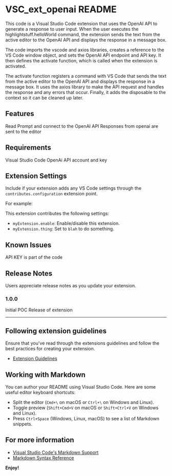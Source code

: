 # VSC_ext_openai README

This code is a Visual Studio Code extension that uses the OpenAI API to generate a response to user input. When the user executes the highlightstuff.helloWorld command, the extension sends the text from the active editor to the OpenAI API and displays the response in a message box.

The code imports the vscode and axios libraries, creates a reference to the VS Code window object, and sets the OpenAI API endpoint and API key. It then defines the activate function, which is called when the extension is activated.

The activate function registers a command with VS Code that sends the text from the active editor to the OpenAI API and displays the response in a message box. It uses the axios library to make the API request and handles the response and any errors that occur. Finally, it adds the disposable to the context so it can be cleaned up later.

## Features

Read Prompt and connect to the OpenAI API
Responses from openai are sent to the editor

## Requirements

Visual Studio Code
OpenAi API account and key

## Extension Settings

Include if your extension adds any VS Code settings through the `contributes.configuration` extension point.

For example:

This extension contributes the following settings:

* `myExtension.enable`: Enable/disable this extension.
* `myExtension.thing`: Set to `blah` to do something.

## Known Issues

API KEY is part of the code

## Release Notes

Users appreciate release notes as you update your extension.

### 1.0.0

Initial POC Release of extension

---

## Following extension guidelines

Ensure that you've read through the extensions guidelines and follow the best practices for creating your extension.

* [Extension Guidelines](https://code.visualstudio.com/api/references/extension-guidelines)

## Working with Markdown

You can author your README using Visual Studio Code. Here are some useful editor keyboard shortcuts:

* Split the editor (`Cmd+\` on macOS or `Ctrl+\` on Windows and Linux).
* Toggle preview (`Shift+Cmd+V` on macOS or `Shift+Ctrl+V` on Windows and Linux).
* Press `Ctrl+Space` (Windows, Linux, macOS) to see a list of Markdown snippets.

## For more information

* [Visual Studio Code's Markdown Support](http://code.visualstudio.com/docs/languages/markdown)
* [Markdown Syntax Reference](https://help.github.com/articles/markdown-basics/)

**Enjoy!**
